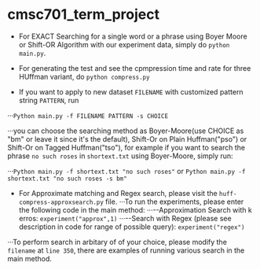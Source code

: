 # cmsc701_term_project
* For EXACT Searching for a single word or a phrase using Boyer Moore or Shift-OR Algorithm with our experiment data, simply do `python main.py`. 


* For generating the test and see the cpmpression time and rate for three HUffman variant, do `python compress.py`

* If you want to apply to new dataset `FILENAME` with customized pattern string `PATTERN`, run

···`Python main.py -f FILENAME PATTERN -s CHOICE`

···you can choose the searching method as Boyer-Moore(use CHOICE as "bm" or leave it since it's the default), Shift-Or on Plain Huffman("pso") or Shift-Or on Tagged Huffman("tso"), for example if you want to search the phrase `no such roses` in `shortext.txt` using Boyer-Moore, simply run:

···`Python main.py -f shortext.txt "no such roses"` or `Python main.py -f shortext.txt "no such roses -s bm"`

+ For Approximate matching and Regex search, please visit the `huff-compress-approxsearch.py` file.
···To run the experiments, please enter the following code in the main method:
···--Approximation Search with k erros: `experiment("approx",1)`
···--Search with Regex (please see description in code for range of possible query):  `experiment("regex")`

···To perform search in arbitary of of your choice, please modify the `filename`  at `line 350`, there are examples of running various search in the main method.



